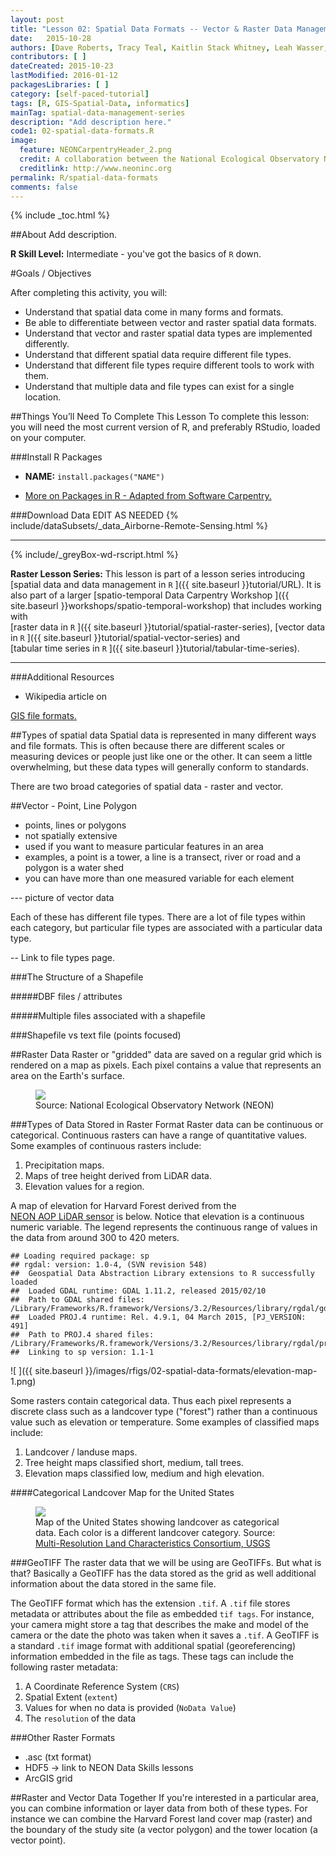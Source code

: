 ```yaml
---
layout: post
title: "Lesson 02: Spatial Data Formats -- Vector & Raster Data Management"
date:   2015-10-28
authors: [Dave Roberts, Tracy Teal, Kaitlin Stack Whitney, Leah Wasser, Megan A. Jones]
contributors: [ ]
dateCreated: 2015-10-23
lastModified: 2016-01-12
packagesLibraries: [ ]
category: [self-paced-tutorial] 
tags: [R, GIS-Spatial-Data, informatics]
mainTag: spatial-data-management-series
description: "Add description here."
code1: 02-spatial-data-formats.R
image:
  feature: NEONCarpentryHeader_2.png
  credit: A collaboration between the National Ecological Observatory Network (NEON) and Data Carpentry
  creditlink: http://www.neoninc.org
permalink: R/spatial-data-formats
comments: false
---
```


{% include _toc.html %}

##About
Add description.

**R Skill Level:** Intermediate - you've got the basics of `R` down.

<div id="objectives" markdown="1">

#Goals / Objectives

After completing this activity, you will:

* Understand that spatial data come in many forms and formats.
* Be able to differentiate between vector and raster spatial data formats.
* Understand that vector and raster spatial data types are implemented
differently. 
* Understand that different spatial data require different file types. 
* Understand that different file types require different tools to work with them.
* Understand that multiple data and file types can exist for a single location.


##Things You’ll Need To Complete This Lesson
To complete this lesson: you will need the most current version of R, and 
preferably RStudio, loaded on your computer.

###Install R Packages

* **NAME:** `install.packages("NAME")`

* [More on Packages in R - Adapted from Software Carpentry.]({{site.baseurl}}R/Packages-In-R/)

###Download Data
EDIT AS NEEDED
{% include/dataSubsets/_data_Airborne-Remote-Sensing.html %}

****

{% include/_greyBox-wd-rscript.html %}

**Raster Lesson Series:** This lesson is part of a lesson series introducing
[spatial data and data management in `R` ]({{ site.baseurl }}tutorial/URL).
It is also part of a larger 
[spatio-temporal Data Carpentry Workshop ]({{ site.baseurl }}workshops/spatio-temporal-workshop)
that includes working with  
[raster data in `R` ]({{ site.baseurl }}tutorial/spatial-raster-series),
[vector data in `R` ]({{ site.baseurl }}tutorial/spatial-vector-series)
and  
[tabular time series in `R` ]({{ site.baseurl }}tutorial/tabular-time-series).

****

###Additional Resources

* Wikipedia article on 
<a href="https://en.wikipedia.org/wiki/GIS_file_formats" target="_blank">
GIS file formats.</a>

</div>

##Types of spatial data
Spatial data is represented in many different ways and file formats. This is 
often because there are different scales or measuring devices or people just
like one or the other. It can seem a little overwhelming, but these data types
will generally conform to standards.

There are two broad categories of spatial data - raster and vector.

##Vector - Point, Line Polygon
- points, lines or polygons
- not spatially extensive
- used if you want to measure particular features in an area
- examples, a point is a tower, a line is a transect, river or road and a polygon is a water shed
- you can have more than one measured variable for each element

--- picture of vector data

Each of these has different file types. There are a lot of file types within each category, but particular file types are associated with a particular data type.

-- Link to file types page.

###The Structure of a Shapefile

#####DBF files / attributes

#####Multiple files associated with a  shapefile

###Shapefile vs text file (points focused)

##Raster Data
Raster or "gridded" data are saved on a regular grid which is rendered on a map
as pixels. Each pixel contains a value that represents an area on the Earth's 
surface.

<figure>
    <a href="{{site.baseurl}}/images/raster_timeseries/raster_concept.png">
    <img src="{{site.baseurl}}/images/raster_timeseries/raster_concept.png">
    </a>
    <figcaption> Source: National Ecological Observatory Network (NEON)
    </figcaption>
</figure>

###Types of Data Stored in Raster Format
Raster data can be continuous or categorical. Continuous rasters can have a 
range of quantitative values. Some examples of continuous rasters include:

1. Precipitation maps.
2. Maps of tree height derived from LiDAR data.
3. Elevation values for a region. 

A map of elevation for Harvard Forest derived from the  
<a href="http://www.neoninc.org/science-design/collection-methods/airborne-remote-sensing" target="_blank"> 
NEON AOP LiDAR sensor</a> 
is below. Notice that elevation is a continuous numeric variable. The legend
represents the continuous range of values in the data from around 300 to 420
meters.


    ## Loading required package: sp
    ## rgdal: version: 1.0-4, (SVN revision 548)
    ##  Geospatial Data Abstraction Library extensions to R successfully loaded
    ##  Loaded GDAL runtime: GDAL 1.11.2, released 2015/02/10
    ##  Path to GDAL shared files: /Library/Frameworks/R.framework/Versions/3.2/Resources/library/rgdal/gdal
    ##  Loaded PROJ.4 runtime: Rel. 4.9.1, 04 March 2015, [PJ_VERSION: 491]
    ##  Path to PROJ.4 shared files: /Library/Frameworks/R.framework/Versions/3.2/Resources/library/rgdal/proj
    ##  Linking to sp version: 1.1-1


![ ]({{ site.baseurl }}/images/rfigs/02-spatial-data-formats/elevation-map-1.png) 

Some rasters contain categorical data. Thus each pixel represents a discrete
class such as a landcover type ("forest") rather than a continuous value such as
elevation or temperature. Some examples of classified maps include:

1. Landcover / landuse maps.
2. Tree height maps classified short, medium, tall trees.
3. Elevation maps classified low, medium and high elevation.

####Categorical Landcover Map for the United States 
<figure>
    <a href="http://neondataskills.org/images/spatialData/NLCD06_conus_lg.gif ">
    <img src="http://neondataskills.org/images/spatialData/NLCD06_conus_lg.gif">
    </a>
    <figcaption> Map of the United States showing landcover as categorical data.
    Each color is a different landcover category.  Source: 
    <a href="http://www.mrlc.gov/nlcd06_data.php" target="_blank">
    Multi-Resolution Land Characteristics Consortium, USGS</a> 
    </figcaption>
</figure>

###GeoTIFF
The raster data that we will be using are GeoTIFFs. But what is that? Basically 
a GeoTIFF has the data stored as the grid as well additional information about
the data stored in the same file.

The GeoTIFF format which has the extension `.tif`. A `.tif` file stores metadata
or attributes about the file as embedded `tif tags`. For instance, your camera
might store a tag that describes the make and model of the camera or the date 
the photo was taken when it saves a `.tif`. A GeoTIFF is a standard `.tif` image
format with additional spatial (georeferencing) information embedded in the file
as tags. These tags can include the following raster metadata:

1. A Coordinate Reference System (`CRS`)
2. Spatial Extent (`extent`)
3. Values for when no data is provided (`NoData Value`)
4. The `resolution` of the data

###Other Raster Formats
* .asc (txt format)
* HDF5 -> link to NEON Data Skills lessons
* ArcGIS grid

##Raster and Vector Data Together
If you're interested in a particular area, you can combine information or
layer data from both of these types. For instance we can combine the Harvard
Forest land cover map (raster) and the boundary of the study site (a vector
polygon) and the tower location (a vector point).
